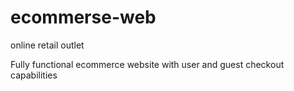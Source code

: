 # ecommerse-web
online retail outlet

Fully functional ecommerce website with user and guest checkout capabilities
